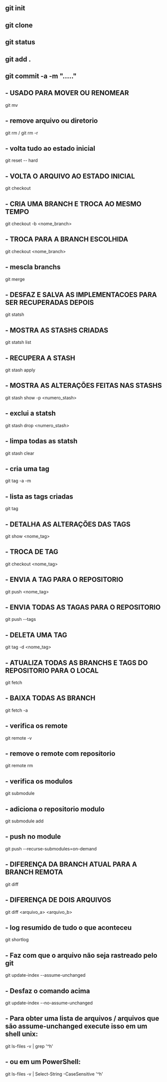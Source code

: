 ## git init

## git clone

## git status

## git add .

## git commit -a -m "....."

## - USADO PARA MOVER OU RENOMEAR
git mv

## - remove arquivo ou diretorio
git rm / git rm -r 

## - volta tudo ao estado inicial
git reset -- hard <repo>

## - VOLTA O ARQUIVO AO ESTADO INICIAL
git checkout <arquivo>

## - CRIA UMA BRANCH E TROCA AO MESMO TEMPO
git checkout -b <nome_branch>

## - TROCA PARA A BRANCH ESCOLHIDA
git checkout <nome_branch>

## - mescla branchs
git merge

## - DESFAZ E SALVA AS IMPLEMENTACOES PARA SER RECUPERADAS DEPOIS
git statsh

## - MOSTRA AS STASHS CRIADAS
git statsh list

## - RECUPERA A STASH
git stash apply <numero-stash>

## - MOSTRA AS ALTERAÇÕES FEITAS NAS STASHS
git stash show -p <numero_stash>

## - exclui a statsh
git stash drop <numero_stash>

## - limpa todas as statsh
git stash clear 

## - cria uma tag
git tag -a <nome> -m <mensagem>

## - lista as tags criadas
git tag

## - DETALHA AS ALTERAÇÕES DAS TAGS
git show <nome_tag>

## - TROCA DE TAG
git checkout <nome_tag>

## - ENVIA A TAG PARA O REPOSITORIO
git push <repo> <nome_tag>

## - ENVIA TODAS AS TAGAS PARA O REPOSITORIO
git push <repo> --tags

## - DELETA UMA TAG
git tag -d <nome_tag>

## - ATUALIZA TODAS AS BRANCHS E TAGS DO REPOSITORIO PARA O LOCAL
git fetch

## - BAIXA TODAS AS BRANCH
git fetch -a

## - verifica os remote
 git remote -v

## - remove o remote com repositorio
git remote rm <repo>

## - verifica os modulos
git submodule

## - adiciona o repositorio modulo
git submodule add <repo>

## - push no module
git push --recurse-submodules=on-demand 

## - DIFERENÇA DA BRANCH ATUAL PARA A BRANCH REMOTA
git diff

## - DIFERENÇA DE DOIS ARQUIVOS
git diff <arquivo_a> <arquivo_b>

## - log resumido de tudo o que aconteceu
git shortlog

## - Faz com que o arquivo não seja rastreado pelo git
git update-index --assume-unchanged <file>

## - Desfaz o comando acima
git update-index --no-assume-unchanged <file>


##  - Para obter uma lista de arquivos / arquivos que são assume-unchanged execute isso em um shell unix:
git ls-files -v | grep '^h'

## - ou em um PowerShell:
git ls-files -v | Select-String -CaseSensitive '^h'

